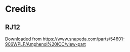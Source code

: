 # Credits

## RJ12
Downloaded from https://www.snapeda.com/parts/54601-906WPLF/Amphenol%20ICC/view-part
